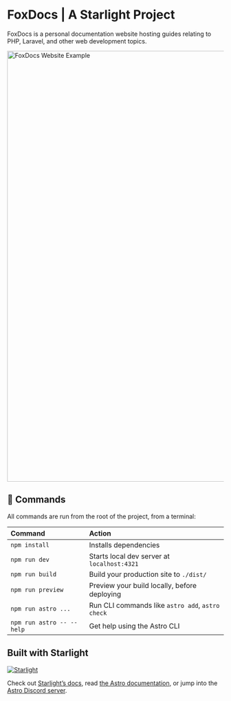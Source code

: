 # FoxDocs | A Starlight Project
FoxDocs is a personal documentation website hosting guides relating to PHP, Laravel, and other web development topics.

<picture>
  <source media="(prefers-color-scheme: dark)" srcset="https://i.imgur.com/zeZbm2U.png">
  <source media="(prefers-color-scheme: light)" srcset="https://i.imgur.com/kzkKOM7.png">
  <img alt="FoxDocs Website Example" src="https://i.imgur.com/zeZbm2U.png" width="1000">
</picture>

## 🧞 Commands

All commands are run from the root of the project, from a terminal:

| Command                   | Action                                           |
| :------------------------ | :----------------------------------------------- |
| `npm install`             | Installs dependencies                            |
| `npm run dev`             | Starts local dev server at `localhost:4321`      |
| `npm run build`           | Build your production site to `./dist/`          |
| `npm run preview`         | Preview your build locally, before deploying     |
| `npm run astro ...`       | Run CLI commands like `astro add`, `astro check` |
| `npm run astro -- --help` | Get help using the Astro CLI                     |

## Built with Starlight
[![Starlight](https://astro.badg.es/v2/built-with-starlight/tiny.svg)](https://starlight.astro.build)

Check out [Starlight’s docs](https://starlight.astro.build/), read [the Astro documentation](https://docs.astro.build), or jump into the [Astro Discord server](https://astro.build/chat).
